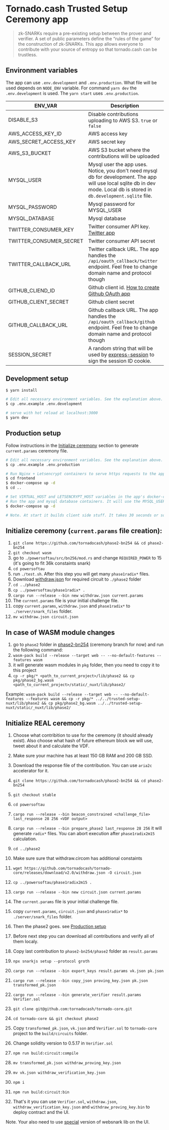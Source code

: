 # Tornado.cash Trusted Setup Ceremony app

> zk-SNARKs require a pre-existing setup between the prover and verifier. A set of public parameters define the “rules of the game” for the construction of zk-SNARKs. This app allows everyone to contribute with your source of entropy so that tornado.cash can be trustless.

## Environment variables
The app can use `.env.development` and `.env.production`. What file will be used depends on `NODE_ENV` variable.
For command `yarn dev` the `.env.development` is used. The `yarn start` uses `.env.production`.

| ENV_VAR | Description |
| --- | --- |
| DISABLE_S3 | Disable contributions uploading to AWS S3. `true` or `false` |
| AWS_ACCESS_KEY_ID | AWS access key |
| AWS_SECRET_ACCESS_KEY | AWS secret key |
| AWS_S3_BUCKET | AWS S3 bucket where the contributions will be uploaded |
| MYSQL_USER | Mysql user the app uses. Notice, you don't need mysql db for development. The app will use local sqlite db in dev mode. Local db is stored in `db.development.sqlite` file. |
| MYSQL_PASSWORD | Mysql password for MYSQL_USER |
| MYSQL_DATABASE | Mysql database |
| TWITTER_CONSUMER_KEY | Twitter consumer API key. [Twitter app](https://developer.twitter.com/en/apps) |
| TWITTER_CONSUMER_SECRET | Twitter consumer API secret |
| TWITTER_CALLBACK_URL | Twitter callback URL. The app handles the `/api/oauth_callback/twitter` endpoint. Feel free to change domain name and protocol though |
| GITHUB_CLIEND_ID | Github client id. [How to create Github OAuth app](https://developer.github.com/apps/building-oauth-apps/creating-an-oauth-app/) |
| GITHUB_CLIENT_SECRET | Github client secret |
| GITHUB_CALLBACK_URL | Github callback URL. The app handles the `/api/oauth_callback/github` endpoint. Feel free to change domain name and protocol though |
| SESSION_SECRET | A random string that will be used by [express-session](https://www.npmjs.com/package/express-session#secret) to sign the session ID cookie. |

## Development setup

``` bash
$ yarn install

# Edit all necessary environment variables. See the explanation above.
$ cp .env.example .env.development

# serve with hot reload at localhost:3000
$ yarn dev
```

## Production setup
Follow instructions in the [Initialize ceremony](#initialize-real-ceremony) section to generate `current.params` ceremony file.
``` bash
# Edit all necessary environment variables. See the explanation above.
$ cp .env.example .env.production

# Run Nginx + Letsencrypt containers to serve https requests to the app
$ cd frontend 
$ docker-compose up -d
$ cd ..

# Set VIRTUAL_HOST and LETSENCRYPT_HOST variables in the app's docker-compose.yml file
# Run the app and mysql database containers. It will use the MYSQL_USER, MYSQL_PASSWORD and MYSQL_DATABASE vars you specified in .env.production file.
$ docker-compose up -d

# Note. At start it builds client side stuff. It takes 30 seconds or so, during this time you will get 502 error.
```

## Initialize ceremony (`current.params` file creation):
1. `git clone https://github.com/tornadocash/phase2-bn254 && cd phase2-bn254`
1. `git checkout wasm`
1. go to `./powersoftau/src/bn256/mod.rs` and change `REQUIRED_POWER` to 15 (it's going to fit 36k constaints snark)
1. `cd powersoftau`
1. run `./test.sh`. After this step you will get many `phase1radix*` files.
1. Download [withdraw.json](https://github.com/tornadocash/tornado-core/releases/download/v2.0/withdraw.json) for required circuit to `./phase2` folder
1. `cd ../phase2`
1. `cp ../powersoftau/phase1radix* .`
1. `cargo run --release --bin new withdraw.json current.params`
1. The `current.params` file is your initial challenge file.
1. copy `current.params`, `withdraw.json` and `phase1radix*` to `./server/snark_files` folder.
1. `mv withdraw.json circuit.json`


## In case of WASM module changes
1. go to `phase2` folder in [phase2-bn254](https://github.com/tornadocash/phase2-bn254) (ceremony branch for now) and run the following command:
1. `wasm-pack build --release --target web -- --no-default-features --features wasm`
1. it will generate wasm modules in `pkg` folder, then you need to copy it to this project
1. `cp -r pkg/* <path_to_current_project>/lib/phase2 && cp pkg/phase2_bg.wasm <path_to_current_project>/static/_nuxt/lib/phase2/`

Example: `wasm-pack build --release --target web -- --no-default-features --features wasm && cp -r pkg/* ../../trusted-setup-nuxt/lib/phase2 && cp pkg/phase2_bg.wasm ../../trusted-setup-nuxt/static/_nuxt/lib/phase2/`


## Initialize REAL ceremony
1. Choose what contribition to use for the ceremony (it should already exist). Also choose what hash of future ethereum block we will use, tweet about it and calculate the VDF.
1. Make sure your machine has at least 150 GB RAM and 200 GB SSD.
1. Download the response file of the contribution. You can use `aria2c` accelerator for it.
1. `git clone https://github.com/tornadocash/phase2-bn254 && cd phase2-bn254`
1. `git checkout stable`
1. `cd powersoftau`
1. `cargo run --release --bin beacon_constrained <challenge_file> last_response 28 256 <VDF output>`
1. `cargo run --release --bin prepare_phase2 last_response 28 256` it will generate `radix*` files. You can abort execution after `phase1radix2m15` calculation.
1. `cd ../phase2`
1. Make sure sure that withdraw.circom has additional constaints
1. `wget https://github.com/tornadocash/tornado-core/releases/download/v2.0/withdraw.json -O circuit.json`
1. `cp ../powersoftau/phase1radix2m15 .`
1. `cargo run --release --bin new circuit.json current.params`
1. The `current.params` file is your initial challenge file.
1. copy `current.params`, `circuit.json` and `phase1radix*` to `./server/snark_files` folder.

1. Then the phase2 goes. see [Production setup](#production-setup)

1. Before next step you can download all contributions and verify all of them localy.
1. Copy last contribution to `phase2-bn254/phase2` folder as `result.params`
1. `npx snarkjs setup --protocol groth`
1. `cargo run --release --bin export_keys result.params vk.json pk.json`
1. `cargo run --release --bin copy_json proving_key.json pk.json transformed_pk.json`
1. `cargo run --release --bin generate_verifier result.params Verifier.sol`
1. `git clone git@github.com:tornadocash/tornado-core.git`
1. `cd tornado-core && git checkout phase2`
1. Copy `transformed_pk.json`, `vk.json` and `Verifier.sol` to `tornado-core` project to the `build/circuits` folder.
1. Change solidity version to 0.5.17 in `Verifier.sol`
1. `npm run build:circuit:compile`
1. `mv transformed_pk.json withdraw_proving_key.json`
1. `mv vk.json withdraw_verification_key.json`
1. `npm i`
1. `npm run build:circuit:bin`
1. That's it you can use `Verifier.sol`, `withdraw.json`, `withdraw_verification_key.json` and `withdraw_proving_key.bin` to deploy contract and the UI.

Note. Your also need to use [special](https://github.com/tornadocash/websnark.git#4c0af6a8b65aabea3c09f377f63c44e7a58afa6d) version of websnark lib on the UI. 
